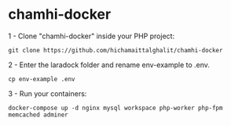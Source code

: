 # chamhi-docker


1 - Clone "chamhi-docker" inside your PHP project:

    git clone https://github.com/hichamaittalghalit/chamhi-docker


2 - Enter the laradock folder and rename env-example to .env.

    cp env-example .env


3 - Run your containers:

    docker-compose up -d nginx mysql workspace php-worker php-fpm memcached adminer
